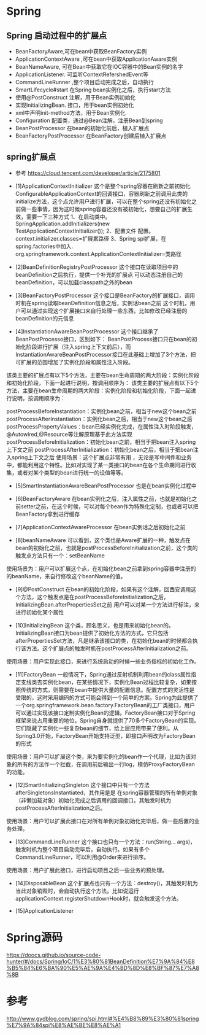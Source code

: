 # Spring

## Spring 启动过程中的扩展点
+ BeanFactoryAware,可在bean中获取BeanFactory实例
+ ApplicationContextAware ,可在bean中获取ApplicationAware实例
+ BeanNameAware, 可在Bean中获取它在IOC容器中的Bean实例的名字
+ ApplicationListener. 可监听ContextRefershedEvent等
+ CommandLineRunner ,整个项目启动完成之后，自动执行
+ SmartLifecycle#start 在Spring bean实例化之后，执行start方法
+ 使用@PostConstruct 注解，用于Bean实例初始化
+ 实现InitializingBean. 接口，用于bean实例初始化
+ xml中声明init-method方法，用于Bean实例化
+ Configuration 配置类，通过@Bean注解，注册Bean到spring
+ BeanPostProcessor 在bean的初始化前后，植入扩展点
+ BeanFactoryPostProcessor 在BeanFactory创建后植入扩展点


## spring扩展点
+ 参考 https://cloud.tencent.com/developer/article/2175801
+ [1]ApplicationContextInitializer  这个是整个spring容器在刷新之前初始化ConfigurableApplicationContext的回调接口，容器刷新之前调用此类的initialize方法，这个点允许用户进行扩展，可以在整个spring还没有初始化之前做一些事情，因为这时候spring容器还没有被初始化，想要自己的扩展生效，需要一下三种方式
1、在启动类中。SpringApplication.addInitializers(new TestApplicationContextInitializer());
2、配置文件 配置。context.initializer.classes=扩展累路径
3、Spring spi扩展，在spring.factories中加入. org.springframework.context.ApplicationContextInitializer=类路径

+ [2]BeanDefinitionRegistryPostProcessor
这个接口在读取项目中的beanDefinition之后执行，提供一个补充的扩展点
可以动态注册自己的beanDefinition，可以加载classpath之外的bean

+ [3]BeanFactoryPostProcessor
这个接口是BeanFactory的扩展接口，调用时机在spring读取beanDefinition信息之后，实例话bean之前
这个时机，用户可以通过实现这个扩展接口来自行处理一些东西，比如修改已经注册的beanDefinition的元信息

+ [4]InstantiationAwareBeanPostProcessor
这个接口继承了BeanPostProcesso接口，区别如下：
BeanPostProcess接口只在bean的初始化阶段进行扩展（注入spring上下文前后），而InstantiationAwareBeanPostProcessor接口在此基础上增加了3个方法，把可扩展的范围增加了实例化阶段和属性注入阶段。

该类主要的扩展点有以下5个方法，主要在bean生命周期的两大阶段：实例化阶段和初始化阶段，下面一起进行说明，按调用顺序为：
该类主要的扩展点有以下5个方法，主要在bean生命周期的两大阶段：实例化阶段和初始化阶段，下面一起进行说明，按调用顺序为：

postProcessBeforeInstantiation：实例化bean之前，相当于new这个bean之前
postProcessAfterInstantiation：实例化bean之后，相当于new这个bean之后
postProcessPropertyValues：bean已经实例化完成，在属性注入时阶段触发，@Autowired,@Resource等注解原理基于此方法实现
postProcessBeforeInitialization：初始化bean之前，相当于把bean注入spring上下文之前
postProcessAfterInitialization：初始化bean之后，相当于把bean注入spring上下文之后
使用场景：这个扩展点非常有用 ，无论是写中间件和业务中，都能利用这个特性。比如对实现了某一类接口的bean在各个生命期间进行收集，或者对某个类型的bean进行统一的设值等等。


+ [5]SmartInstantiationAwareBeanPostProcessor
也是在bean实例化过程中

+ [6]BeanFactoryAware
在bean实例化之后，注入属性之前，也就是初始化之前setter之前，在这个时候，可以对每个bean作为特殊化定制，也或者可以把BeanFactory拿到进行缓存

+ [7]ApplicationContextAwareProcessor
在bean实例话之后初始化之前

+ [8]beanNameAware
可以看到，这个类也是Aware扩展的一种，触发点在bean的初始化之前，也就是postProcessBeforeInitialization之前，这个类的触发点方法只有一个：setBeanName

使用场景为：用户可以扩展这个点，在初始化bean之前拿到spring容器中注册的的beanName，来自行修改这个beanName的值。

+ [9]@PostConstruct
在bean的初始化阶段，如果有这个注解，回西安调用这个方法，这个触发点是在postProcessBeforeInitialization之后，InitializingBean.afterPropertiesSet之前
用户可以对某一个方法进行标注，来进行初始化某个属性

+ [10]InitializingBean
这个类，顾名思义，也是用来初始化bean的。InitializingBean接口为bean提供了初始化方法的方式，它只包括afterPropertiesSet方法，凡是继承该接口的类，在初始化bean的时候都会执行该方法。这个扩展点的触发时机在postProcessAfterInitialization之前。

使用场景：用户实现此接口，来进行系统启动的时候一些业务指标的初始化工作。

+ [11]FactoryBean
一般情况下，Spring通过反射机制利用bean的class属性指定支线类去实例化bean，在某些情况下，实例化Bean过程比较复杂，如果按照传统的方式，则需要在bean中提供大量的配置信息。配置方式的灵活性是受限的，这时采用编码的方式可能会得到一个简单的方案。Spring为此提供了一个org.springframework.bean.factory.FactoryBean的工厂类接口，用户可以通过实现该接口定制实例化Bean的逻辑。FactoryBean接口对于Spring框架来说占用重要的地位，Spring自身就提供了70多个FactoryBean的实现。它们隐藏了实例化一些复杂bean的细节，给上层应用带来了便利。从Spring3.0开始，FactoryBean开始支持泛型，即接口声明改为FactoryBean<T>的形式

使用场景：用户可以扩展这个类，来为要实例化的bean作一个代理，比如为该对象的所有的方法作一个拦截，在调用前后输出一行log，模仿ProxyFactoryBean的功能。


+ [12]SmartInitializingSingleton
这个接口中只有一个方法afterSingletonsInstantiated，其作用是是 在spring容器管理的所有单例对象（非懒加载对象）初始化完成之后调用的回调接口。其触发时机为postProcessAfterInitialization之后。

使用场景：用户可以扩展此接口在对所有单例对象初始化完毕后，做一些后置的业务处理。

+ [13]CommandLineRunner
这个接口也只有一个方法：run(String... args)，触发时机为整个项目启动完毕后，自动执行。如果有多个CommandLineRunner，可以利用@Order来进行排序。

使用场景：用户扩展此接口，进行启动项目之后一些业务的预处理。

+ [14]DisposableBean
这个扩展点也只有一个方法：destroy()，其触发时机为当此对象销毁时，会自动执行这个方法。比如说运行applicationContext.registerShutdownHook时，就会触发这个方法。

+ [15]ApplicationListener


# Spring源码
https://doocs.github.io/source-code-hunter/#/docs/Spring/IoC/1%E3%80%81BeanDefinition%E7%9A%84%E8%B5%84%E6%BA%90%E5%AE%9A%E4%BD%8D%E8%BF%87%E7%A8%8B








# 参考
http://www.gydblog.com/spring/spi.html#%E4%B8%89%E3%80%81spring%E7%9A%84spi%E8%AE%BE%E8%AE%A1
